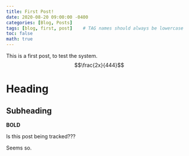 ```yaml
---
title: First Post!
date: 2020-08-20 09:00:00 -0400
categories: [Blog, Posts]
tags: [blog, first, post]    # TAG names should always be lowercase
toc: false
math: true
---
```


This is a first post, to test the system. $$\frac{2x}{444}$$

# Heading

## Subheading

**BOLD**


Is this post being tracked??? 

Seems so.